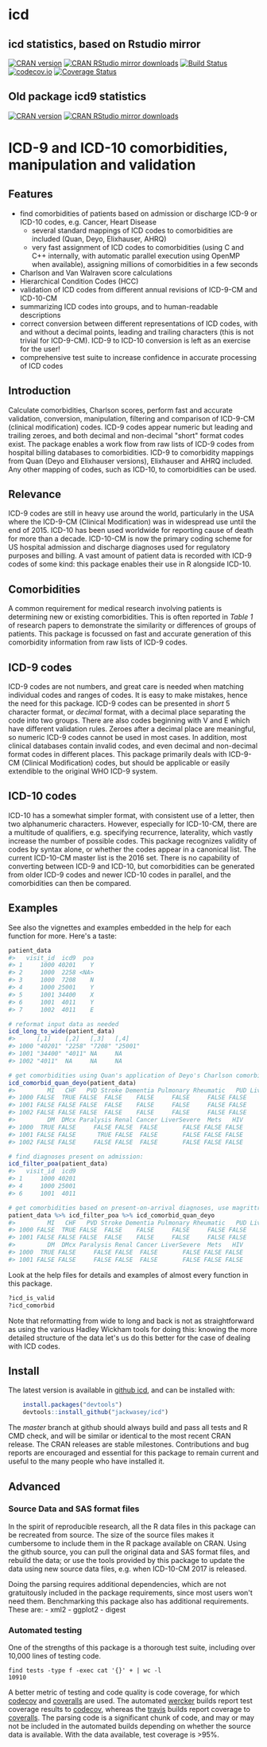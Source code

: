 <!--
Copyright (C) 2014 - 2016  Jack O. Wasey

This file is part of icd.

icd is free software: you can redistribute it and/or modify
it under the terms of the GNU General Public License as published by
the Free Software Foundation, either version 3 of the License, or
(at your option) any later version.

icd is distributed in the hope that it will be useful,
but WITHOUT ANY WARRANTY; without even the implied warranty of
MERCHANTABILITY or FITNESS FOR A PARTICULAR PURPOSE. See the
GNU General Public License for more details.

You should have received a copy of the GNU General Public License
along with icd. If not, see <http:#www.gnu.org/licenses/>.
-->
<!-- README.md is generated from README.Rmd. Please edit that file and render with 
rmarkdown::render("README.Rmd")
-->
icd
===

icd statistics, based on Rstudio mirror
---------------------------------------

[![CRAN version](http://www.r-pkg.org/badges/version/icd)](https://cran.r-project.org/package=icd) [![CRAN RStudio mirror downloads](http://cranlogs.r-pkg.org/badges/icd)](https://cran.r-project.org/package=icd) [![Build Status](https://travis-ci.org/jackwasey/icd.svg?branch=master)](https://travis-ci.org/jackwasey/icd) [![codecov.io](https://codecov.io/github/jackwasey/icd/coverage.svg?branch=master)](https://codecov.io/github/jackwasey/icd?branch=master) [![Coverage Status](https://coveralls.io/repos/github/jackwasey/icd/badge.svg?branch=master)](https://coveralls.io/github/jackwasey/icd?branch=master)

Old package icd9 statistics
---------------------------

[![CRAN version](http://www.r-pkg.org/badges/version/icd9)](https://cran.r-project.org/package=icd9) [![CRAN RStudio mirror downloads](http://cranlogs.r-pkg.org/badges/icd9)](https://cran.r-project.org/package=icd9)

ICD-9 and ICD-10 comorbidities, manipulation and validation
===========================================================

Features
--------

-   find comorbidities of patients based on admission or discharge ICD-9 or ICD-10 codes, e.g. Cancer, Heart Disease
    -   several standard mappings of ICD codes to comorbidities are included (Quan, Deyo, Elixhauser, AHRQ)
    -   very fast assignment of ICD codes to comorbidities (using C and C++ internally, with automatic parallel execution using OpenMP when available), assigning millions of comorbidities in a few seconds
-   Charlson and Van Walraven score calculations
-   Hierarchical Condition Codes (HCC)
-   validation of ICD codes from different annual revisions of ICD-9-CM and ICD-10-CM
-   summarizing ICD codes into groups, and to human-readable descriptions
-   correct conversion between different representations of ICD codes, with and without a decimal points, leading and trailing characters (this is not trivial for ICD-9-CM). ICD-9 to ICD-10 conversion is left as an exercise for the user!
-   comprehensive test suite to increase confidence in accurate processing of ICD codes

Introduction
------------

Calculate comorbidities, Charlson scores, perform fast and accurate validation, conversion, manipulation, filtering and comparison of ICD-9-CM (clinical modification) codes. ICD-9 codes appear numeric but leading and trailing zeroes, and both decimal and non-decimal "short" format codes exist. The package enables a work flow from raw lists of ICD-9 codes from hospital billing databases to comorbidities. ICD-9 to comorbidity mappings from Quan (Deyo and Elixhauser versions), Elixhauser and AHRQ included. Any other mapping of codes, such as ICD-10, to comorbidities can be used.

Relevance
---------

ICD-9 codes are still in heavy use around the world, particularly in the USA where the ICD-9-CM (Clinical Modification) was in widespread use until the end of 2015. ICD-10 has been used worldwide for reporting cause of death for more than a decade. ICD-10-CM is now the primary coding scheme for US hospital admission and discharge diagnoses used for regulatory purposes and billing. A vast amount of patient data is recorded with ICD-9 codes of some kind: this package enables their use in R alongside ICD-10.

Comorbidities
-------------

A common requirement for medical research involving patients is determining new or existing comorbidities. This is often reported in *Table 1* of research papers to demonstrate the similarity or differences of groups of patients. This package is focussed on fast and accurate generation of this comorbidity information from raw lists of ICD-9 codes.

ICD-9 codes
-----------

ICD-9 codes are not numbers, and great care is needed when matching individual codes and ranges of codes. It is easy to make mistakes, hence the need for this package. ICD-9 codes can be presented in *short* 5 character format, or *decimal* format, with a decimal place separating the code into two groups. There are also codes beginning with V and E which have different validation rules. Zeroes after a decimal place are meaningful, so numeric ICD-9 codes cannot be used in most cases. In addition, most clinical databases contain invalid codes, and even decimal and non-decimal format codes in different places. This package primarily deals with ICD-9-CM (Clinical Modification) codes, but should be applicable or easily extendible to the original WHO ICD-9 system.

ICD-10 codes
------------

ICD-10 has a somewhat simpler format, with consistent use of a letter, then two alphanumeric characters. However, especially for ICD-10-CM, there are a multitude of qualifiers, e.g. specifying recurrence, laterality, which vastly increase the number of possible codes. This package recognizes validity of codes by syntax alone, or whether the codes appear in a canonical list. The current ICD-10-CM master list is the 2016 set. There is no capability of converting between ICD-9 and ICD-10, but comorbidities can be generated from older ICD-9 codes and newer ICD-10 codes in parallel, and the comorbidities can then be compared.

Examples
--------

See also the vignettes and examples embedded in the help for each function for more. Here's a taste:

``` r
patient_data
#>   visit_id  icd9  poa
#> 1     1000 40201    Y
#> 2     1000  2258 <NA>
#> 3     1000  7208    N
#> 4     1000 25001    Y
#> 5     1001 34400    X
#> 6     1001  4011    Y
#> 7     1002  4011    E

# reformat input data as needed
icd_long_to_wide(patient_data)
#>      [,1]    [,2]   [,3]   [,4]   
#> 1000 "40201" "2258" "7208" "25001"
#> 1001 "34400" "4011" NA     NA     
#> 1002 "4011"  NA     NA     NA

# get comorbidities using Quan's application of Deyo's Charlson comorbidity groups
icd_comorbid_quan_deyo(patient_data)
#>         MI   CHF   PVD Stroke Dementia Pulmonary Rheumatic   PUD LiverMild
#> 1000 FALSE  TRUE FALSE  FALSE    FALSE     FALSE     FALSE FALSE     FALSE
#> 1001 FALSE FALSE FALSE  FALSE    FALSE     FALSE     FALSE FALSE     FALSE
#> 1002 FALSE FALSE FALSE  FALSE    FALSE     FALSE     FALSE FALSE     FALSE
#>         DM  DMcx Paralysis Renal Cancer LiverSevere  Mets   HIV
#> 1000  TRUE FALSE     FALSE FALSE  FALSE       FALSE FALSE FALSE
#> 1001 FALSE FALSE      TRUE FALSE  FALSE       FALSE FALSE FALSE
#> 1002 FALSE FALSE     FALSE FALSE  FALSE       FALSE FALSE FALSE

# find diagnoses present on admission:
icd_filter_poa(patient_data)
#>   visit_id  icd9
#> 1     1000 40201
#> 4     1000 25001
#> 6     1001  4011

# get comorbidities based on present-on-arrival diagnoses, use magrittr to flow the data
patient_data %>% icd_filter_poa %>% icd_comorbid_quan_deyo
#>         MI   CHF   PVD Stroke Dementia Pulmonary Rheumatic   PUD LiverMild
#> 1000 FALSE  TRUE FALSE  FALSE    FALSE     FALSE     FALSE FALSE     FALSE
#> 1001 FALSE FALSE FALSE  FALSE    FALSE     FALSE     FALSE FALSE     FALSE
#>         DM  DMcx Paralysis Renal Cancer LiverSevere  Mets   HIV
#> 1000  TRUE FALSE     FALSE FALSE  FALSE       FALSE FALSE FALSE
#> 1001 FALSE FALSE     FALSE FALSE  FALSE       FALSE FALSE FALSE
```

Look at the help files for details and examples of almost every function in this package.

``` r
?icd_is_valid
?icd_comorbid
```

Note that reformatting from wide to long and back is not as straightforward as using the various Hadley Wickham tools for doing this: knowing the more detailed structure of the data let's us do this better for the case of dealing with ICD codes.

Install
-------

The latest version is available in [github icd](https://github.com/jackwasey/icd), and can be installed with:

``` r
    install.packages("devtools")
    devtools::install_github("jackwasey/icd")
```

The *master* branch at github should always build and pass all tests and R CMD check, and will be similar or identical to the most recent CRAN release. The CRAN releases are stable milestones. Contributions and bug reports are encouraged and essential for this package to remain current and useful to the many people who have installed it.

Advanced
--------

### Source Data and SAS format files

In the spirit of reproducible research, all the R data files in this package can be recreated from source. The size of the source files makes it cumbersome to include them in the R package available on CRAN. Using the github source, you can pull the original data and SAS format files, and rebuild the data; or use the tools provided by this package to update the data using new source data files, e.g. when ICD-10-CM 2017 is released.

Doing the parsing requires additional dependencies, which are not gratuitously included in the package requirements, since most users won't need them. Benchmarking this package also has additional requirements. These are: - xml2 - ggplot2 - digest

### Automated testing

One of the strengths of this package is a thorough test suite, including over 10,000 lines of testing code.

    find tests -type f -exec cat '{}' + | wc -l
    10910

A better metric of testing and code quality is code coverage, for which [codecov](https://codecov.io/github/jackwasey/icd) and [coveralls](https://coveralls.io/github/jackwasey/icd) are used. The automated [wercker](https://app.wercker.com/#applications/5609d41e71f137d02f0a1069) builds report test coverage results to [codecov](https://codecov.io/github/jackwasey/icd), whereas the [travis](https://travis-ci.org/jackwasey/icd) builds report coverage to [coveralls](https://coveralls.io/github/jackwasey/icd). The parsing code is a significant chunk of code, and may or may not be included in the automated builds depending on whether the source data is available. With the data available, test coverage is &gt;95%.
